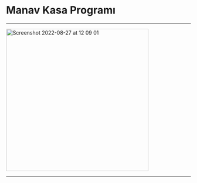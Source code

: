 # Manav Kasa Programı

---

<img width="388" alt="Screenshot 2022-08-27 at 12 09 01" src="https://user-images.githubusercontent.com/72032853/187023572-e7ab5352-bccb-4845-8954-e848342e694d.png">

---
